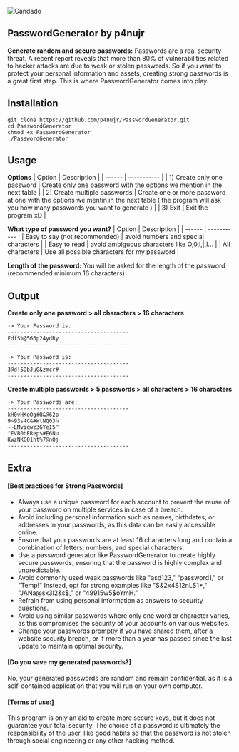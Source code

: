 ![Candado](https://encrypted-tbn0.gstatic.com/images?q=tbn:ANd9GcSobhvECowzgl_kkJrIm2cjKq0G8yoTlqOUZvQyE805KAvGhnkqIW9bpyoAiwcI62a7VsU&usqp=CAU)
## PasswordGenerator by p4nujr
**Generate random and secure passwords:**
Passwords are a real security threat. A recent report reveals that more than 80% of vulnerabilities related to hacker attacks are due to weak or stolen passwords. So if you want to protect your personal information and assets, creating strong passwords is a great first step. This is where PasswordGenerator comes into play. 

## Installation
```
git clone https://github.com/p4nujr/PasswordGenerator.git
cd PasswordGenerator
chmod +x PasswordGenerator
./PasswordGenerator
```
## Usage

**Options**
| Option | Description |
| ------ | ----------- |
| 1) Create only one password |  Create only one password with the options we mention in the next table |
| 2) Create multiple passwords | Create one or more password at one with the options we mentin in the next table ( the program will ask you how many passwords you want to generate ) |
| 3) Exit | Exit the program xD |

**What type of password you want?**
| Option | Description |
| ------ | ----------- |
| Easy to say (not recommended) | avoid numbers and special characters |
| Easy to read | avoid ambiguous characters like O,0,l,|,I... |
| All characters | Use all possible characters for my password |

**Length of the password:**
You will be asked for the length of the password (recommended minimum 16 characters)


## Output

**Create only one password > all characters > 16 characters**
```
-> Your Password is:
--------------------------------------
FdfS%@566p24ydRy
--------------------------------------
```
```
-> Your Password is:
--------------------------------------
3@d!5DbJuG&zmcr#
--------------------------------------
```
**Create multiple passwords > 5 passwords > all characters > 16 characters**
```
-> Your Passwords are:
--------------------------------------
kH0vHKoOg#Q&@62p
9~93s4C&#WtNQ03h
~~LMviqwz3GYeI5^
^EVB0bERep$#E6Nu
KwzNKC01ht%7@nQj
--------------------------------------
```

## Extra
#### [Best practices for Strong Passwords]
- Always use a unique password for each account to prevent the reuse of your password on multiple services in case of a breach.
- Avoid including personal information such as names, birthdates, or addresses in your passwords, as this data can be easily accessible online.
- Ensure that your passwords are at least 16 characters long and contain a combination of letters, numbers, and special characters.
- Use a password generator like PasswordGenerator to create highly secure passwords, ensuring that the password is highly complex and unpredictable.
- Avoid commonly used weak passwords like "asd123," "password1," or "Temp!" Instead, opt for strong examples like "S&2x4S12nLS1*," "JANa@sx3l2&s$," or "49915w5$oYmH."
- Refrain from using personal information as answers to security questions.
- Avoid using similar passwords where only one word or character varies, as this compromises the security of your accounts on various websites.
- Change your passwords promptly if you have shared them, after a website security breach, or if more than a year has passed since the last update to maintain optimal security.

#### [Do you save my generated passwords?]
No, your generated passwords are random and remain confidential, as it is a self-contained application that you will run on your own computer.

#### [Terms of use:]
This program is only an aid to create more secure keys, but it does not guarantee your total security. The choice of a password is ultimately the responsibility of the user, like good habits so that the password is not stolen through social engineering or any other hacking method.

